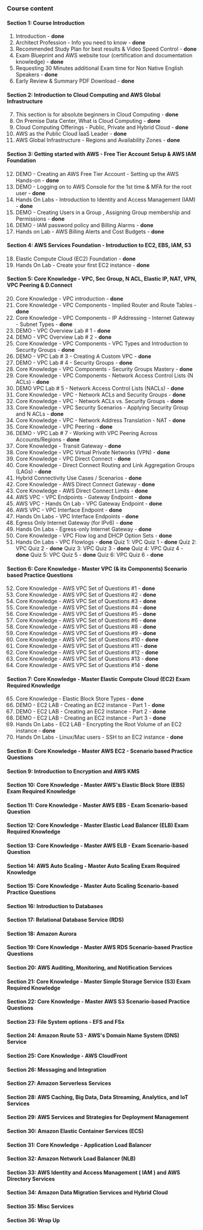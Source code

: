 ### Course content
#### Section 1: Course Introduction
1. Introduction - **done**
2. Architect Profession - Info you need to know - **done**
3. Recommended Study Plan for best results & Video Speed Control - **done**
4. Exam Blueprint and AWS website tour (certification and documentation knowledge) - **done**
5. Requesting 30 Minutes additional Exam time for Non Native English Speakers - **done**
6. Early Review & Summary PDF Download - **done**
#### Section 2: Introduction to Cloud Computing and AWS Global Infrastructure
7. This section is for absolute beginners in Cloud Computing - **done**
8. On Premise Data Center, What is Cloud Computing - **done**
9. Cloud Computing Offerings - Public, Private and Hybrid Cloud - **done**
10. AWS as the Public Cloud IaaS Leader - **done**
11. AWS Global Infrastructure - Regions and Availability Zones - **done**
#### Section 3: Getting started with AWS - Free Tier Account Setup & AWS IAM Foundation
12. DEMO - Creating an AWS Free Tier Account - Setting up the AWS Hands-on - **done**
13. DEMO - Logging on to AWS Console for the 1st time & MFA for the root user - **done**
14. Hands On Labs - Introduction to Identity and Access Management (IAM) - **done**
15. DEMO - Creating Users in a Group , Assigning Group membership and Permissions - **done**
16. DEMO - IAM password policy and Billing Alarms - **done**
17. Hands on Lab - AWS Billing Alerts and Cost Budgets - **done**
#### Section 4: AWS Services Foundation - Introduction to EC2, EBS, IAM, S3
18. Elastic Compute Cloud (EC2) Foundation - **done**
19. Hands On Lab - Create your first EC2 instance - **done**
#### Section 5: Core Knowledge - VPC, Sec Group, N ACL, Elastic IP, NAT, VPN, VPC Peering & D.Connect
20. Core Knowledge - VPC introduction - **done**
21. Core Knowledge - VPC Components - Implied Router and Route Tables - **done**
22. Core Knowledge - VPC Components - IP Addressing - Internet Gateway - Subnet Types - **done**
23. DEMO - VPC Overview Lab # 1 - **done**
24. DEMO - VPC Overview Lab # 2 - **done**
25. Core Knowledge - VPC Components - VPC Types and Introduction to Security Groups - **done**
26. DEMO - VPC Lab # 3 - Creating A Custom VPC - **done**
27. DEMO - VPC Lab # 4 - Security Groups - **done**
28. Core Knowledge - VPC Components - Security Groups Mastery - **done**
29. Core Knowledge - VPC Components - Network Access Control Lists (N ACLs) - **done**
30. DEMO VPC Lab # 5 - Network Access Control Lists (NACLs) - **done**
31. Core Knowledge - VPC - Network ACLs and Security Groups - **done**
32. Core Knowledge - VPC - Network ACLs vs. Security Groups - **done**
33. Core Knowledge - VPC Security Scenarios - Applying Security Group and N ACLs - **done**
34. Core Knowledge - VPC - Network Address Translation - NAT - **done**
35. Core Knowledge - VPC Peering - **done**
36. DEMO - VPC Lab # 7 - Working with VPC Peering Across Accounts/Regions - **done**
37. Core Knowledge - Transit Gateway - **done**
38. Core Knowledge - VPC Virtual Private Networks (VPN) - **done**
39. Core Knowledge - VPC Direct Connect - **done**
40. Core Knowledge - Direct Connect Routing and Link Aggregation Groups (LAGs) - **done**
41. Hybrid Connectivity Use Cases / Scenarios - **done**
42. Core Knowledge - AWS Direct Connect Gateway - **done**
43. Core Knowledge - AWS Direct Connect Limits - **done**
44. AWS VPC - VPC Endpoints - Gateway Endpoint - **done**
45. AWS VPC - Hands On Lab - VPC Gateway Endpoint - **done**
46. AWS VPC - VPC Interface Endpoint - **done**
47. Hands On Labs - VPC Interface Endpoints - **done**
48. Egress Only Internet Gateway (for IPv6) - **done**
49. Hands On Labs - Egress-only Internet Gateway - **done**
50. Core Knowledge - VPC Flow log and DHCP Option Sets - **done**
51. Hands On Labs - VPC Flowlogs - **done**
Quiz 1: VPC Quiz 1 - **done**
Quiz 2: VPC Quiz 2 - **done**
Quiz 3: VPC Quiz 3 - **done**
Quiz 4: VPC Quiz 4 - **done**
Quiz 5: VPC Quiz 5 - **done**
Quiz 6: VPC Quiz 6 - **done**
#### Section 6: Core Knowledge - Master VPC (& its Components) Scenario based Practice Questions
52. Core Knowledge - AWS VPC Set of Questions #1 - **done**
53. Core Knowledge - AWS VPC Set of Questions #2 - **done**
54. Core Knowledge - AWS VPC Set of Questions #3 - **done**
55. Core Knowledge - AWS VPC Set of Questions #4 - **done**
56. Core Knowledge - AWS VPC Set of Questions #5 - **done**
57. Core Knowledge - AWS VPC Set of Questions #6 - **done**
58. Core Knowledge - AWS VPC Set of Questions #8 - **done**
59. Core Knowledge - AWS VPC Set of Questions #9 - **done**
60. Core Knowledge - AWS VPC Set of Questions #10 - **done**
61. Core Knowledge - AWS VPC Set of Questions #11 - **done**
62. Core Knowledge - AWS VPC Set of Questions #12 - **done**
63. Core Knowledge - AWS VPC Set of Questions #13 - **done**
64. Core Knowledge - AWS VPC Set of Questions #14 - **done**
#### Section 7: Core Knowledge - Master Elastic Compute Cloud (EC2) Exam Required Knowledge
65. Core Knowledge - Elastic Block Store Types - **done**
66. DEMO - EC2 LAB - Creating an EC2 instance - Part 1 - **done**
67. DEMO - EC2 LAB - Creating an EC2 instance - Part 2 - **done**
68. DEMO - EC2 LAB - Creating an EC2 instance - Part 3 - **done**
69. Hands On Labs - EC2 LAB - Encrypting the Root Volume of an EC2 instance - **done**
70. Hands On Labs - Linux/Mac users - SSH to an EC2 instance - **done**
#### Section 8: Core Knowledge - Master AWS EC2 - Scenario based Practice Questions
#### Section 9: Introduction to Encryption and AWS KMS
#### Section 10: Core Knowledge - Master AWS's Elastic Block Store (EBS) Exam Required Knowledge
#### Section 11: Core Knowledge - Master AWS EBS - Exam Scenario-based Question
#### Section 12: Core Knowledge - Master Elastic Load Balancer (ELB) Exam Required Knowledge
#### Section 13: Core Knowledge - Master AWS ELB - Exam Scenario-based Question
#### Section 14: AWS Auto Scaling - Master Auto Scaling Exam Required Knowledge 
#### Section 15: Core Knowledge - Master Auto Scaling Scenario-based Practice Questions
#### Section 16: Introduction to Databases
#### Section 17: Relational Database Service (RDS)
#### Section 18: Amazon Aurora
#### Section 19: Core Knowledge - Master AWS RDS Scenario-based Practice Questions
#### Section 20: AWS Auditing, Monitoring, and Notification Services
#### Section 21: Core Knowledge - Master Simple Storage Service (S3) Exam Required Knowledge
#### Section 22: Core Knowledge - Master AWS S3 Scenario-based Practice Questions
#### Section 23: File System options - EFS and FSx
#### Section 24: Amazon Route 53 - AWS's Domain Name System (DNS) Service
#### Section 25: Core Knowledge - AWS CloudFront
#### Section 26: Messaging and Integration
#### Section 27: Amazon Serverless Services
#### Section 28: AWS Caching, Big Data, Data Streaming, Analytics, and IoT Services
#### Section 29: AWS Services and Strategies for Deployment Management
#### Section 30: Amazon Elastic Container Services (ECS)
#### Section 31: Core Knowledge - Application Load Balancer
#### Section 32: Amazon Network Load Balancer (NLB)
#### Section 33: AWS Identity and Access Management ( IAM ) and AWS Directory Services
#### Section 34: Amazon Data Migration Services and Hybrid Cloud
#### Section 35: Misc Services
#### Section 36: Wrap Up